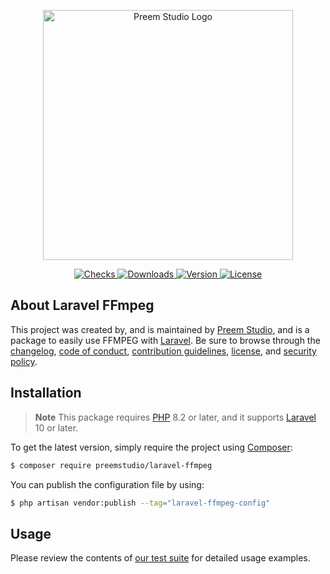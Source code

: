 <p align="center">
    <a href="https://preem.studio" target="_blank">
        <img src="https://raw.githubusercontent.com/PreemStudio/assets/main/logo-text.svg" width="400" alt="Preem Studio Logo" />
    </a>
</p>

<p align="center">
    <a href="https://github.com/PreemStudio/laravel-ffmpeg/actions">
        <img src="https://badge.sh/github/check-runs/PreemStudio/laravel-ffmpeg" alt="Checks" />
    </a>
    <a href="https://packagist.org/packages/preemstudio/laravel-ffmpeg">
        <img src="https://badge.sh/packagist/downloads/PreemStudio/laravel-ffmpeg" alt="Downloads" />
    </a>
    <a href="https://packagist.org/packages/preemstudio/laravel-ffmpeg">
        <img src="https://badge.sh/packagist/version/PreemStudio/laravel-ffmpeg" alt="Version" />
    </a>
    <a href="https://packagist.org/packages/preemstudio/laravel-ffmpeg">
        <img src="https://badge.sh/packagist/license/PreemStudio/laravel-ffmpeg" alt="License" />
    </a>
</p>

## About Laravel FFmpeg

This project was created by, and is maintained by [Preem Studio](https://github.com/PreemStudio), and is a package to easily use FFMPEG with [Laravel](https://laravel.com/). Be sure to browse through the [changelog](CHANGELOG.md), [code of conduct](.github/CODE_OF_CONDUCT.md), [contribution guidelines](.github/CONTRIBUTING.md), [license](LICENSE), and [security policy](.github/SECURITY.md).

## Installation

> **Note**
> This package requires [PHP](https://www.php.net/) 8.2 or later, and it supports [Laravel](https://laravel.com/) 10 or later.

To get the latest version, simply require the project using [Composer](https://getcomposer.org/):

```bash
$ composer require preemstudio/laravel-ffmpeg
```

You can publish the configuration file by using:

```bash
$ php artisan vendor:publish --tag="laravel-ffmpeg-config"
```

## Usage

Please review the contents of [our test suite](/tests) for detailed usage examples.

